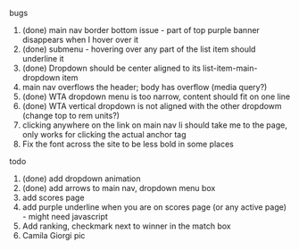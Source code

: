 bugs

1. (done) main nav border bottom issue - part of top purple banner disappears when I hover over it
2. (done) submenu - hovering over any part of the list item should underline it
3. (done) Dropdown should be center aligned to its list-item-main-dropdown item
4. main nav overflows the header; body has overflow (media query?)
5. (done) WTA dropdown menu is too narrow, content should fit on one line
6. (done) WTA vertical dropdown is not aligned with the other dropdowm (change top to rem units?)
7. clicking anywhere on the link on main nav li should take me to the page, only works for clicking the actual anchor tag
8. Fix the font across the site to be less bold in some places

todo

1. (done) add dropdown animation
2. (done) add arrows to main nav, dropdown menu box
3. add scores page
4. add purple underline when you are on scores page (or any active page) - might need javascript
5. Add ranking, checkmark next to winner in the match box
6. Camila Giorgi pic
